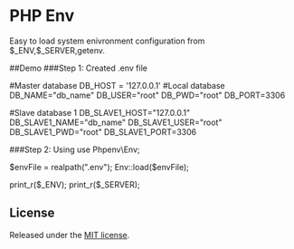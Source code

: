 # PHP Env
Easy to load system enivronment configuration from \$\_ENV,\$\_SERVER,getenv.

##Demo
###Step 1: Created .env file

\#Master database
DB_HOST = '127.0.0.1' \#Local database
DB_NAME="db_name"
DB_USER="root"
DB_PWD="root"
DB_PORT=3306

\#Slave database 1
DB_SLAVE1_HOST="127.0.0.1"
DB_SLAVE1_NAME="db_name"
DB_SLAVE1_USER="root"
DB_SLAVE1_PWD="root"
DB_SLAVE1_PORT=3306

###Step 2: Using
use Phpenv\Env;

$envFile = realpath(".env");
Env::load($envFile);

print_r(\$\_ENV);
print_r(\$\_SERVER);

## License
Released under the [MIT license](http://www.opensoure.org/licenses/MIT).


